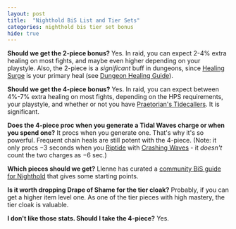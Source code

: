 ```yaml
---
layout: post
title:  "Nighthold BiS List and Tier Sets"
categories: nighthold bis tier set bonus
hide: true
---
```


**Should we get the 2-piece bonus?** Yes. In raid, you can expect 2-4% extra healing on most fights, and maybe even
higher depending on your playstyle. Also, the 2-piece is a *significant* buff in dungeons, since [Healing Surge][surge]
is your primary heal (see [Dungeon Healing Guide](/dungeon-healing)).

**Should we get the 4-piece bonus?** Yes. In raid, you can expect between 4%-7% extra healing on most fights,
depending on the HPS requirements, your playstyle, and whether or not you have [Praetorian's
Tidecallers](http://www.wowhead.com/item=137058). It is significant.

**Does the 4-piece proc when you generate a Tidal Waves charge or when you spend one?** It procs when you generate
one. That's why it's so powerful. Frequent chain heals are still potent with the 4-piece. (Note: it only procs &minus;3 
seconds when you [Riptide][riptide] with [Crashing Waves](http://www.wowhead.com/spell=197464/crashing-waves) - it
*doesn't* count the two charges as &minus;6 sec.)

**Which pieces should we get?** Llenne has curated a [community BiS guide for
Nighthold](https://docs.google.com/spreadsheets/d/1JDs9yaU-xFctoalGoQSX_JkvGOCx6qTC3deG9BRj4VM/) that gives some
starting points.

**Is it worth dropping Drape of Shame for the tier cloak?** Probably, if you can get a higher item level one. As one of the
tier pieces with high mastery, the tier cloak is valuable.

**I don't like those stats. Should I take the 4-piece?** Yes.

[surge]: http://www.wowhead.com/spell=8004
[riptide]: http://www.wowhead.com/spell=61295

